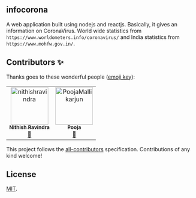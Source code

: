 ## infocorona

A web application built using nodejs and reactjs. 
Basically, it gives an information on CoronaVirus. World wide statistics from ```https://www.worldometers.info/coronavirus/``` and India statistics from ```https://www.mohfw.gov.in/```.


## Contributors ✨

Thanks goes to these wonderful people ([emoji key](https://allcontributors.org/docs/en/emoji-key)):

<!-- ALL-CONTRIBUTORS-LIST:START - Do not remove or modify this section -->
<!-- prettier-ignore -->
<table>
  <tr>
    <td align="center"><a href="https://nithishravindra.com"><img src="https://avatars1.githubusercontent.com/u/36659651?v=4" width="100px;" alt="nithishravindra"/><br /><sub><b>Nithish Ravindra</b></sub></a><br /><a href="#ideas-Nithishravindra" title="Code ,Documentation">🤔</a></td>
    <td align="center"><a href="https://github.com/PoojaMallikarjun"><img src="https://avatars3.githubusercontent.com/u/54856822?s=400&v=4" width="100px;" alt="PoojaMallikarjun"/><br /><sub><b>Pooja</b></sub></a><br /><a href="#ideas-PoojaMallikarjun" title="Bug reports,Ideas, Code & Feedback">🤔</a></td>
  </tr>
</table>

<!-- ALL-CONTRIBUTORS-LIST:END -->

This project follows the [all-contributors](https://github.com/all-contributors/all-contributors) specification. Contributions of any kind welcome!


## License

[MIT](LICENSE).